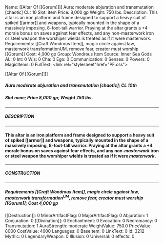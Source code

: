 Name: [[Altar Of [[Gorum]]]]
Aura: moderate abjuration and transmutation [chaotic]
CL: 10
Slot: item
Price: 8,000 gp
Weight: 750 lbs.
Description: This altar is an iron platform and frame designed to support a heavy suit of spiked [[armor]] and weapons, typically mounted in the shape of a massively imposing, 8-foot-tall warrior. Praying at the altar grants a +4 morale bonus on saves against fear effects, and any non-masterwork iron or steel weapon the worshiper wields is treated as if it were masterwork.
Requirements: [[Craft Wondrous Item]], magic circle against law, masterwork transformationUM, remove fear, creator must worship [[Gorum]]
Cost: 4,000 gp
Group: Wondrous Item
Source: Inner Sea Gods
AL: 0
Int: 0
Wis: 0
Cha: 0
Ego: 0
Communication: 0
Senses: 0
Powers: 0
MagicItems: 0
FullText: <link rel="stylesheet"href="PF.css"><div class="heading"><p class="alignleft">[[Altar Of [[Gorum]]]]</p><div style="clear: both;"></div></div><div><h5><b>Aura </b>moderate abjuration and transmutation [chaotic]; <b>CL </b>10th</h5><h5><b>Slot </b>none; <b>Price </b>8,000 gp; <b>Weight </b>750 lbs.</h5></div><hr/><div><h5><b>DESCRIPTION</b></h5></div><hr/><div><h4><p>This altar is an iron platform and frame designed to support a heavy suit of spiked [[armor]] and weapons, typically mounted in the shape of a massively imposing, 8-foot-tall warrior. Praying at the altar grants a +4 morale bonus on saves against fear effects, and any non-<i>masterwork</i> iron or steel weapon the worshiper wields is treated as if it were <i>masterwork</i>.</p></h4></div><hr/><div><h5><b>CONSTRUCTION</b></h5></div><hr/><div><h5><b>Requirements </b>[[Craft Wondrous Item]], <i>magic circle against law</i>, <i>masterwork transformation<sup>UM</sup></i>, <i>remove fear</i>, creator must worship [[Gorum]]; <b>Cost </b>4,000 gp</h5></div>
[[Destruction]]: 0
MinorArtifactFlag: 0
MajorArtifactFlag: 0
Abjuration: 1
Conjuration: 0
[[Divination]]: 0
Enchantment: 0
Evocation: 0
Necromancy: 0
Transmutation: 1
AuraStrength: moderate
WeightValue: 750.0
PriceValue: 8000
CostValue: 4000
Languages: 0
BaseItem: 0
LinkText: 0
id: 3212
Mythic: 0
LegendaryWeapon: 0
Illusion: 0
Universal: 0
effects: 0
